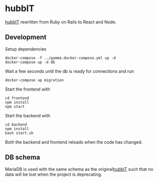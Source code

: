 # hubbIT

[hubbIT](https://github.com/cthit/hubbIT) rewritten from Ruby on Rails to React and Node.

## Development

Setup dependencies

```
docker-compose -f ../gamma.docker-compose.yml up -d
docker-compose up -d db
```

Wait a few seconds until the db is ready for connections and run

```
docker-compose up migration
```

Start the frontend with

```
cd frontend
npm install
npm start
```

Start the backend with

```
cd backend
npm install
bash start.sh
```

Both the backend and frontend reloads when the code has changed.

## DB schema

MariaDB is used with the same schema as the original[hubbIT](https://github.com/cthit/hubbIT) such that no data will be lost when the project is deprecating.
